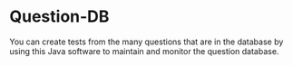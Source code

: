 # Question-DB
You can create tests from the many questions that are in the database by using this Java software to maintain and monitor the question database.
